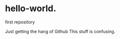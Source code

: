 hello-world.
============

first repository

Just getting the hang of Github
This stuff is confusing.

